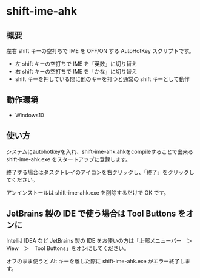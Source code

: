 # shift-ime-ahk

## 概要

左右 shift キーの空打ちで IME を OFF/ON する AutoHotKey スクリプトです。

* 左 shift キーの空打ちで IME を「英数」に切り替え
* 右 shift キーの空打ちで IME を「かな」に切り替え
* shift キーを押している間に他のキーを打つと通常の shift キーとして動作

## 動作環境

* Windows10

## 使い方

システムにautohotkeyを入れ、shift-ime-ahk.ahkをcompileすることで出来る shift-ime-ahk.exe をスタートアップに登録します。

終了する場合はタスクトレイのアイコンを右クリックし、「終了」をクリックしてください。

アンインストールは shift-ime-ahk.exe を削除するだけで OK です。

## JetBrains 製の IDE で使う場合は Tool Buttons をオンに

IntelliJ IDEA など JetBrains 製の IDE をお使いの方は「上部メニューバー　＞　View　＞　Tool Buttons」をオンにしてください。

オフのまま使うと Alt キーを離した際に shift-ime-ahk.exe がエラー終了します。
